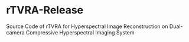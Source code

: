# rTVRA-Release
Source Code of rTVRA for Hyperspectral Image Reconstruction on Dual-camera Compressive Hyperspectral Imaging System
